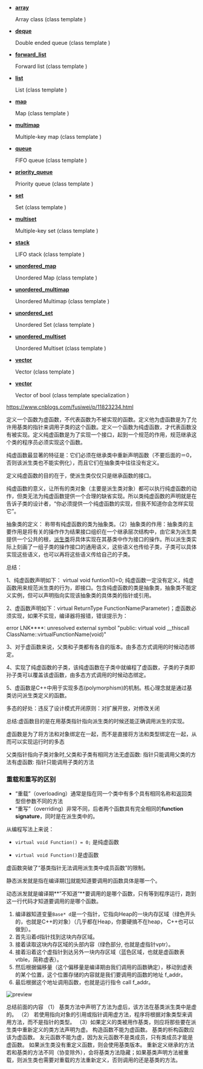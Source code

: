 - [**array**](http://www.cplusplus.com/reference/array/array/)

  Array class (class template )

- [**deque**](http://www.cplusplus.com/reference/deque/deque/)

  Double ended queue (class template )

- [**forward_list**](http://www.cplusplus.com/reference/forward_list/forward_list/)

  Forward list (class template )

- [**list**](http://www.cplusplus.com/reference/list/list/)

  List (class template )

- [**map**](http://www.cplusplus.com/reference/map/map/)

  Map (class template )

- [**multimap**](http://www.cplusplus.com/reference/map/multimap/)

  Multiple-key map (class template )

- [**queue**](http://www.cplusplus.com/reference/queue/queue/)

  FIFO queue (class template )

- [**priority_queue**](http://www.cplusplus.com/reference/queue/priority_queue/)

  Priority queue (class template )

- [**set**](http://www.cplusplus.com/reference/set/set/)

  Set (class template )

- [**multiset**](http://www.cplusplus.com/reference/set/multiset/)

  Multiple-key set (class template )

- [**stack**](http://www.cplusplus.com/reference/stack/stack/)

  LIFO stack (class template )

- [**unordered_map**](http://www.cplusplus.com/reference/unordered_map/unordered_map/)

  Unordered Map (class template )

- [**unordered_multimap**](http://www.cplusplus.com/reference/unordered_map/unordered_multimap/)

  Unordered Multimap (class template )

- [**unordered_set**](http://www.cplusplus.com/reference/unordered_set/unordered_set/)

  Unordered Set (class template )

- [**unordered_multiset**](http://www.cplusplus.com/reference/unordered_set/unordered_multiset/)

  Unordered Multiset (class template )

- [**vector**](http://www.cplusplus.com/reference/vector/vector/)

  Vector (class template )

- [**vector<bool>**](http://www.cplusplus.com/reference/vector/vector-bool/)

  Vector of bool (class template specialization )



https://www.cnblogs.com/fusiwei/p/11823234.html



定义一个函数为虚函数，不代表函数为不被实现的函数。定义他为虚函数是为了允许用基类的指针来调用子类的这个函数。定义一个函数为纯虚函数，才代表函数没有被实现。定义纯虚函数是为了实现一个接口，起到一个规范的作用，规范继承这个类的程序员必须实现这个函数。



纯虚函数最显著的特征是：它们必须在继承类中重新声明函数（不要后面的＝0，否则该派生类也不能实例化），而且它们在抽象类中往往没有定义。

定义纯虚函数的目的在于，使派生类仅仅只是继承函数的接口。

纯虚函数的意义，让所有的类对象（主要是派生类对象）都可以执行纯虚函数的动作，但类无法为纯虚函数提供一个合理的缺省实现。所以类纯虚函数的声明就是在告诉子类的设计者，“你必须提供一个纯虚函数的实现，但我不知道你会怎样实现它”。

抽象类的定义：  称带有纯虚函数的类为抽象类。（2）抽象类的作用：抽象类的主要作用是将有关的操作作为结果接口组织在一个继承层次结构中，由它来为派生类提供一个公共的根，[派生类](https://www.zhihu.com/search?q=派生类&search_source=Entity&hybrid_search_source=Entity&hybrid_search_extra={"sourceType"%3A"answer"%2C"sourceId"%3A69592611})将具体实现在其基类中作为接口的操作。所以派生类实际上刻画了一组子类的操作接口的通用语义，这些语义也传给子类，子类可以具体实现这些语义，也可以再将这些语义传给自己的子类。



总结：

1、纯虚函数声明如下： virtual void funtion1()=0; 纯虚函数一定没有定义，纯虚函数用来规范派生类的行为，即接口。包含纯虚函数的类是抽象类，抽象类不能定义实例，但可以声明指向实现该抽象类的具体类的指针或引用。

2、虚函数声明如下：virtual ReturnType FunctionName(Parameter)；虚函数必须实现，如果不实现，编译器将报错，错误提示为：

error LNK****: unresolved external symbol "public: virtual void __thiscall ClassName::virtualFunctionName(void)"

3、对于虚函数来说，父类和子类都有各自的版本。由多态方式调用的时候动态绑定。

4、实现了纯虚函数的子类，该纯虚函数在子类中就编程了虚函数，子类的子类即孙子类可以覆盖该虚函数，由多态方式调用的时候动态绑定。

5、虚函数是C++中用于实现多态(polymorphism)的机制。核心理念就是通过基类访问派生类定义的函数。





多态的好处：违反了设计模式开闭原则：对扩展开放，对修改关闭



总结:虚函数目的是在用基类指针指向派生类的时候还能正确调用派生的实现。

虚函数是为了将方法和对象绑定在一起，而不是直接将方法和类型绑定在一起，从而可以实现运行时的多态



父类指针指向子类对象时,父类和子类有相同方法无虚函数: 指针只能调用父类的方法有虚函数: 指针只能调用子类的方法



### **重载和重写的区别**

- “重载”（overloading）通常是指在同一个类中有多个具有相同名称和返回类型但参数不同的方法
- “重写”（overriding）非常不同，后者两个函数具有完全相同的**function signature**，同时是在派生类中的。

从编程写法上来说：

- `virtual void Function() = 0;` 是纯虚函数

- `virtual void Function()`是虚函数   

  

  

虚函数突破了“基类指针无法调用派生类中成员函数”的限制。

静态派发就是指在编译期[[1\]](https://zhuanlan.zhihu.com/p/259875110#ref_1)就能知道要调用的函数具体是哪一个。

动态派发就是编译期**”不知道“**要调用的是哪个函数，只有等到程序运行，跑到这一行代码才知道要调用的是哪个函数。



1. 编译器知道变量`Base* d`是一个指针，它指向Heap的一块内存区域（绿色开头的，也就是C++的对象）（几乎都在Heap，你要硬搞不在heap， C++也可以做到）。 
2. 首先沿着d指针找到这块内存区域。
3. 接着读取这块内存区域的头部内容（绿色部分, 也就是虚指针vptr）。
4. 接着沿着这个虚指针到达另外一块内存区域（蓝色区域，也就是虚函数表vtble，简称虚表）。
5. 然后根据偏移量（这个偏移量是编译期由我们调用的函数确定），移动到虚表的某个位置，这个位置存储的内容就是我们要调用的函数的地址 f_addr。
6. 最后根据这个地址调用函数，也就是运行指令 call f_addr。

![preview](https://pic2.zhimg.com/v2-63a6ace576636f48c13d321b76dcda81_r.jpg)



总结前面的内容
（1） 基类方法中声明了方法为虚后，该方法在基类派生类中是虚的。
（2） 若使用指向对象的引用或指针调用虚方法，程序将根据对象类型来调用方法，而不是指针的类型。
（3）如果定义的类被用作基类，则应将那些要在派生类中重新定义的类方法声明为虚。
构造函数不能为虚函数。
基类的析构函数应该为虚函数。
友元函数不能为虚，因为友元函数不是类成员，只有类成员才能是虚函数。
如果派生类没有重定义函数，则会使用基类版本。
重新定义继承的方法若和基类的方法不同（协变除外），会将基类方法隐藏；如果基类声明方法被重载，则派生类也需要对重载的方法重新定义，否则调用的还是基类的方法。
